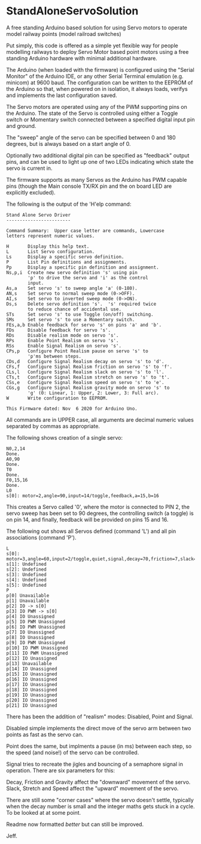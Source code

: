 # StandAloneServoSolution

A free standing Arduino based solution for using Servo motors to operate model railway points (model railroad switches)

Put simply, this code is offered as a simple yet flexible way for people modelling railways to deploy Servo Motor based
point motors using a free standing Arduino hardware with minimal additional hardware.

The Arduino (when loaded with the firmware) is configured using the "Serial Monitor" of the Arduino IDE, or any other
Serial Terminal emulation (e.g. minicom) at 9600 baud.  The configuration can be written to the EEPROM of the Arduino so that, when
powered on in isolation, it always loads, verifys and implements the last configuration saved.

The Servo motors are operated using any of the PWM supporting pins on the Arduino.  The state of the Servo is controlled
using either a Toggle switch or Momentary switch connected between a specified digital input pin and ground.

The "sweep" angle of the servo can be specified between 0 and 180 degrees, but is always based on a start angle of 0.

Optionally two additional digital pin can be specified as "feedback" output pins, and can be used to light up one of
two LEDs indicating which state the servo is current in.

The firmware supports as many Servos as the Arduino has PWM capable pins (though the Main console TX/RX pin and the on
board LED are explicitly excluded).

The following is the output of the 'H'elp command:

```
Stand Alone Servo Driver
------------------------

Command Summary:  Upper case letter are commands, Lowercase
letters represent numeric values.

H       Display this help text.
L       List Servo configuration.
Ls      Display a specific servo definition.
P       List Pin definitions and assignments.
Pp      Display a specific pin definition and assignment.
Ns,p,i  Create new servo definition 's' using pin
        'p' to drive the servo and 'i' as the control
        input.
As,a    Set servo 's' to sweep angle 'a' (0-180).
AN,s    Set servo to normal sweep mode (0->OFF).
AI,s    Set servo to inverted sweep mode (0->ON).
Ds,s    Delete servo definition 's'.  's' required twice
        to reduce chance of accidental use.
STs     Set servo 's' to use Toggle (on/off) switching.
SMs     Set servo 's' to use a Momentary switch.
FEs,a,b Enable feedback for servo 's' on pins 'a' and 'b'.
FDs     Disable feedback for servo 's'.
RDs     Disable realism mode on servo 's'.
RPs     Enable Point Realism on servo 's'.
RSs     Enable Signal Realism on servo 's'.
CPs,p   Configure Point Realism pause on servo 's' to
        'p'ms between steps.
CDs,d   Configure Signal Realism decay on servo 's' to 'd'.
CFs,f   Configure Signal Realism friction on servo 's' to 'f'.
CLs,l   Configure Signal Realism slack on servo 's' to 'l'.
CTs,t   Configure Signal Realism stretch on servo 's' to 't'.
CSs,e   Configure Signal Realism speed on servo 's' to 'e'.
CGs,g   Configure Signal Realism gravity mode on servo 's' to
        'g' (0: Linear, 1: Upper, 2: Lower, 3: Full arc).
W       Write configuration to EEPROM.

This Firmware dated: Nov  6 2020 for Arduino Uno.

```

All commands are in UPPER case, all arguments are decimal numeric values separated by commas as appropriate.

The following shows creation of a single servo:

```
N0,2,14
Done.
A0,90
Done.
T0
Done.
F0,15,16
Done.
L0
s[0]: motor=2,angle=90,input=14/toggle,feedback,a=15,b=16
```

This creates a Servo called '0', where the motor is connected to PIN 2, the servo sweep has been set to 90 degrees,
the controlling switch (a toggle) is on pin 14, and finally, feedback will be provided on pins 15 and 16.

The following out shows all Servos defined (command 'L') and all pin associations (command 'P').

```
L
s[0]: motor=3,angle=60,input=2/toggle,quiet,signal,decay=70,friction=7,slack=7,stretch=10,speed=90,gravity=0/linear
s[1]: Undefined
s[2]: Undefined
s[3]: Undefined
s[4]: Undefined
s[5]: Undefined
P
p[0] Unavailable
p[1] Unavailable
p[2] IO -> s[0]
p[3] IO PWM -> s[0]
p[4] IO Unassigned
p[5] IO PWM Unassigned
p[6] IO PWM Unassigned
p[7] IO Unassigned
p[8] IO Unassigned
p[9] IO PWM Unassigned
p[10] IO PWM Unassigned
p[11] IO PWM Unassigned
p[12] IO Unassigned
p[13] Unavailable
p[14] IO Unassigned
p[15] IO Unassigned
p[16] IO Unassigned
p[17] IO Unassigned
p[18] IO Unassigned
p[19] IO Unassigned
p[20] IO Unassigned
p[21] IO Unassigned

```

There has been the addition of "realism" modes: Disabled, Point and Signal.

Disabled simple implements the direct move of the servo arm between two points as fast as the servo can.

Point does the same, but implments a pause (in ms) between each step, so the speed (and noise!) of the servo can be controlled.

Signal tries to recreate the jigles and bouncing of a semaphore signal in operation.  There are six parameters for this:

Decay, Friction and Gravity affect the "downward" movement of the servo.
Slack, Stretch and Speed affect the "upward" movement of the servo.

There are still some "corner cases" where the servo doesn't settle, typically when the decay number is small and the integer maths gets stuck in a cycle.  To be looked at at some point.

Readme now formatted *better* but can still be improved.

Jeff.
